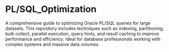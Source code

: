 # PL/SQL_Optimization
A comprehensive guide to optimizing Oracle PL/SQL queries for large datasets. This repository includes techniques such as indexing, partitioning, bulk collect, parallel execution, query hints, and result caching to improve performance and efficiency. Ideal for database professionals working with complex systems and massive data volumes.
